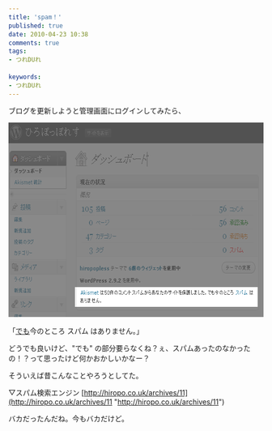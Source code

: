 ```yaml
---
title: 'spam！'
published: true
date: 2010-04-23 10:38
comments: true
tags:
- つれDUれ

keywords:
- つれDUれ
---
```

ブログを更新しようと管理画面にログインしてみたら、

<a href="/imgs/archives/2010/04/po.gif"><img src="/imgs/archives/2010/04/po.gif" alt="" title="po" width="652" height="384" class="alignnone size-full wp-image-445" /></a>

「<span style="text-decoration: underline">でも</span>今のところ スパム はありません。」

どうでも良いけど、"でも" の部分要らなくね？ぇ、スパムあったのなかったの！？って思ったけど何かおかしいかなー？


そういえば昔こんなことやろうとしてた。

▽スパム検索エンジン
[http://hiropo.co.uk/archives/11](http://hiropo.co.uk/archives/11 "http://hiropo.co.uk/archives/11")

バカだったんだね。今もバカだけど。